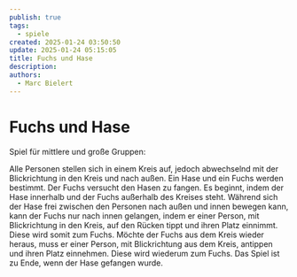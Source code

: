 ```yaml
---
publish: true
tags:
  - spiele
created: 2025-01-24 03:50:50
update: 2025-01-24 05:15:05
title: Fuchs und Hase
description: 
authors:
  - Marc Bielert
---
```


# Fuchs und Hase

Spiel für mittlere und große Gruppen:

Alle Personen stellen sich in einem Kreis auf, jedoch abwechselnd mit der Blickrichtung in den Kreis und nach außen. Ein Hase und ein Fuchs werden bestimmt. Der Fuchs versucht den Hasen zu fangen.
Es beginnt, indem der Hase innerhalb und der Fuchs außerhalb des Kreises steht. Während sich der Hase frei zwischen den Personen nach außen und innen bewegen kann, kann der Fuchs nur nach innen gelangen, indem er einer Person, mit Blickrichtung in den Kreis, auf den Rücken tippt und ihren Platz einnimmt. Diese wird somit zum Fuchs. Möchte der Fuchs aus dem Kreis wieder heraus, muss er einer Person, mit Blickrichtung aus dem Kreis, antippen und ihren Platz einnehmen. Diese wird wiederum zum Fuchs.
Das Spiel ist zu Ende, wenn der Hase gefangen wurde.

